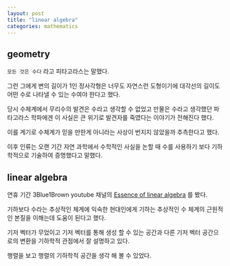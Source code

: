 ```yaml
---
layout: post
title: "linear algebra"
categories: mathematics
---
```


## geometry

`모든 것은 수다` 라고 피타고라스는 말했다.

그런 그에게 변의 길이가 1인 정사각형은 너무도 자연스런 도형이기에 대각선의 길이도 어떤 수로 나타낼 수 있는 수여야 한다고 했다.

당시 수체계에서 무리수의 발견은 수라고 생각할 수 없었고 만물은 수라고 생각했던 파타고라스 학파에겐 이 사실은 큰 위기로 발견자를 죽였다는 이야기가 전해진다 했다.

이를 계기로 수체계가 믿을 만한게 아니라는 사상이 번지지 않았을까 추측한다고 했다.

이후 인류는 오랜 기간 자연 과학에서 수학적인 사실을 논할 때 수를 사용하기 보다 기하학적으로 기술하여 증명했다고 말했다.  
  

## linear algebra  

연휴 기간 3Blue1Brown youtube 채널의 [Essence of linear algebra](https://www.youtube.com/watch?v=fNk_zzaMoSs&list=PLZHQObOWTQDPD3MizzM2xVFitgF8hE_ab&index=2&ab_channel=3Blue1Brown) 를 봤다.

기하보다 수라는 추상적인 체계에 익숙한 현대인에게 기하는 추상적인 수 체계의 근원적인 본질을 이해는데 도움이 된다고 했다.

기저 벡터가 무었이고 기저 벡터를 통해 생성 할 수 있는 공간과 다른 기저 벡터 공간으로의 변환을 기하학적 관점에서 잘 설명하고 있다.

행렬을 보고 행렬의 기하학적 공간을 생각 해 볼 수 있었다.

















































